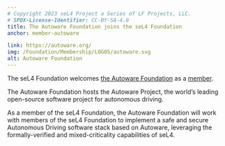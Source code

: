 ```yaml
---
# Copyright 2023 seL4 Project a Series of LF Projects, LLC.
# SPDX-License-Identifier: CC-BY-SA-4.0
title: The Autoware Foundation joins the seL4 Foundation
anchor: member-autoware

link: https://autoware.org/
img: /Foundation/Membership/LOGOS/autoware.svg
alt: Autoware Foundation
---
```


The seL4 Foundation welcomes [the Autoware Foundation](https://autoware.org/) as
a [member](../Foundation/Membership).

The Autoware Foundation hosts the Autoware Project, the world’s leading
open-source software project for autonomous driving.

As a member of the seL4 Foundation, the Autoware Foundation will work with
members of the seL4 Foundation to implement a safe and secure Autonomous Driving
software stack based on Autoware, leveraging the formally-verified and
mixed-criticality capabilities of seL4.
